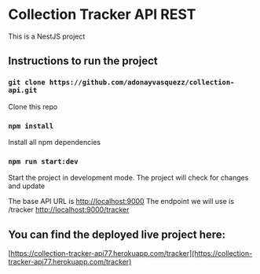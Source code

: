 # Collection Tracker API REST

This is a NestJS project

## Instructions to run the project


### `git clone https://github.com/adonayvasquezz/collection-api.git`

Clone this repo

### `npm install`

Install all npm dependencies

### `npm run start:dev`

Start the project in development mode.
The project will check for changes and update

The base API URL is [http://localhost:9000](http://localhost:9000) 
The endpoint we will use is /tracker
[http://localhost:9000/tracker](http://localhost:9000/tracker) 


## You can find the deployed live project here:

[https://collection-tracker-api77.herokuapp.com/tracker](https://collection-tracker-api77.herokuapp.com/tracker)

